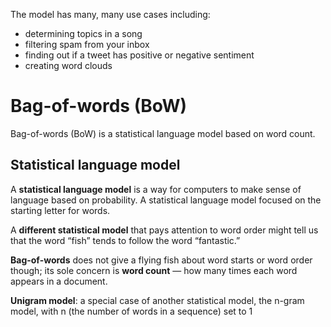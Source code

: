 The model has many, many use cases including:
* determining topics in a song
* filtering spam from your inbox
* finding out if a tweet has positive or negative sentiment
* creating word clouds

# Bag-of-words (BoW)
Bag-of-words (BoW) is a statistical language model based on word count.

## Statistical language model
A **statistical language model** is a way for computers to make sense of language based on probability.
A statistical language model focused on the starting letter for words.

A **different statistical model** that pays attention to word order might tell us that the word “fish” tends to follow the word “fantastic.”

**Bag-of-words** does not give a flying fish about word starts or word order though; its sole concern is **word count** — how many times each word appears in a document.

**Unigram model**: a special case of another statistical model, the n-gram model, with n (the number of words in a sequence) set to 1
